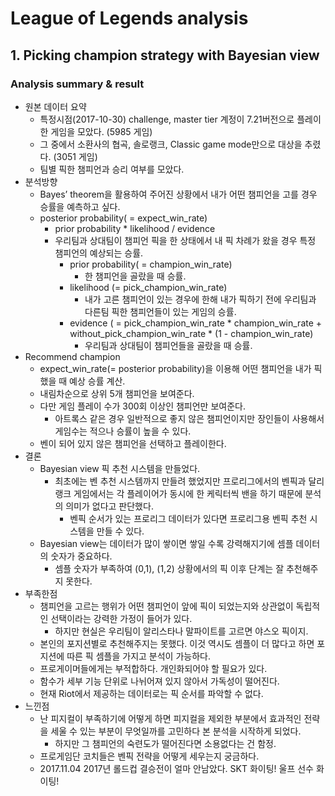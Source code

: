 # League of Legends analysis
## 1. Picking champion strategy with Bayesian view

### Analysis summary & result
- 원본 데이터 요약
  - 특정시점(2017-10-30) challenge, master tier 계정이 7.21버전으로 플레이한 게임을 모았다. (5985 게임)
  - 그 중에서 소환사의 협곡, 솔로랭크, Classic game mode만으로 대상을 추렸다. (3051 게임)
  - 팀별 픽한 챔피언과 승리 여부를 모았다.
- 분석방향
  - Bayes’ theorem을 활용하여 주어진 상황에서 내가 어떤 챔피언을 고를 경우 승률을 예측하고 싶다.
  - posterior probability( = expect_win_rate)
    - prior probability * likelihood / evidence
    - 우리팀과 상대팀이 챔피언 픽을 한 상태에서 내 픽 차례가 왔을 경우 특정 챔피언의 예상되는 승률.
      - prior probability( = champion_win_rate)
        - 한 챔피언을 골랐을 때 승률.
      - likelihood (= pick_champion_win_rate)
        - 내가 고른 챔피언이 있는 경우에 한해 내가 픽하기 전에 우리팀과 다른팀 픽한 챔피언들이 있는 게임의 승률.
      - evidence ( = pick_champion_win_rate * champion_win_rate + without_pick_champion_win_rate * (1 - champion_win_rate)
        - 우리팀과 상대팀이 챔피언들을 골랐을 때 승률.
- Recommend champion
    - expect_win_rate(= posterior probability)을 이용해 어떤 챔피언을 내가 픽 했을 때 예상 승률 계산.
    - 내림차순으로 상위 5개 챔피언을 보여준다.
    - 다만 게임 플레이 수가 300회 이상인 챔피언만 보여준다.
      - 아트록스 같은 경우 일반적으로 좋지 않은 챔피언이지만 장인들이 사용해서 게임수는 적으나 승률이 높을 수 있다.
    - 벤이 되어 있지 않은 챔피언을 선택하고 플레이한다.
- 결론
  - Bayesian view 픽 추천 시스템을 만들었다.
    - 최초에는 벤 추천 시스템까지 만들려 했었지만 프로리그에서의 벤픽과 달리 랭크 게임에서는 각 플레이어가 동시에 한 케릭터씩 밴을 하기 때문에 분석의 의미가 없다고 판단했다.
      - 벤픽 순서가 있는 프로리그 데이터가 있다면 프로리그용 벤픽 추천 시스템을 만들 수 있다.
  - Bayesian view는 데이터가 많이 쌓이면 쌓일 수록 강력해지기에 셈플 데이터의 숫자가 중요하다.
    - 셈플 숫자가 부족하여 (0,1), (1,2) 상황에서의 픽 이후 단계는 잘 추천해주지 못한다.
- 부족한점
  - 챔피언을 고르는 행위가 어떤 챔피언이 앞에 픽이 되었는지와 상관없이 독립적인 선택이라는 강력한 가정이 들어가 있다.
    - 하지만 현실은 우리팀이 알리스타나 말파이트를 고르면 야스오 픽이지.
  - 본인의 포지션별로 추천해주지는 못했다. 이것 역시도 셈플이 더 많다고 하면 포지션에 따른 픽 셈플을 가지고 분석이 가능하다.
  - 프로게이머들에게는 부적합하다. 개인화되어야 할 필요가 있다.
  - 함수가 세부 기능 단위로 나뉘어져 있지 않아서 가독성이 떨어진다.
  - 현재 Riot에서 제공하는 데이터로는 픽 순서를 파악할 수 없다.
- 느낀점
  - 난 피지컬이 부족하기에 어떻게 하면 피지컬을 제외한 부분에서 효과적인 전략을 세울 수 있는 부분이 무엇일까를 고민하다 본 분석을 시작하게 되었다.
    - 하지만 그 챔피언의 숙련도가 떨어진다면 소용없다는 건 함정.
  - 프로게임단 코치들은 벤픽 전략을 어떻게 세우는지 궁금하다.
  - 2017.11.04 2017년 롤드컵 결승전이 얼마 안남았다. SKT 화이팅! 울프 선수 화이팅!

